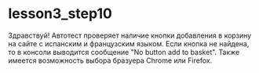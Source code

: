 # lesson3_step10
Здравствуй!
Автотест проверяет наличие кнопки добавления в корзину на сайте с испанским и французским языком. Если кнопка не найдена, то в консоли выводится сообщение "No button add to basket". Также имеется возможность выбора бразуера Chrome или Firefox.